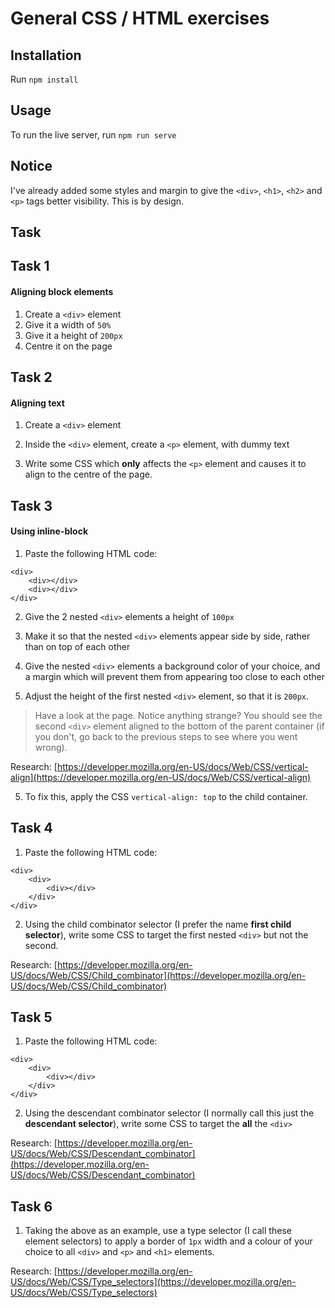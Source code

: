 # General CSS / HTML exercises

## Installation

Run `npm install`

## Usage

To run the live server, run `npm run serve`

## Notice

I've already added some styles and margin to give the `<div>`, `<h1>`, `<h2>` and `<p>` tags better visibility. This is by design.

## Task

## Task 1

#### Aligning block elements

1. Create a `<div>` element
2. Give it a width of `50%`
3. Give it a height of `200px`
4. Centre it on the page

## Task 2

#### Aligning text

1. Create a `<div>` element

2. Inside the `<div>` element, create a `<p>` element, with dummy text

3. Write some CSS which **only** affects the `<p>` element and causes it to align to the centre of the page.

## Task 3

#### Using inline-block

1. Paste the following HTML code:

```
<div>
	<div></div>
	<div></div>
</div>
```

2. Give the 2 nested `<div>` elements a height of `100px`

3. Make it so that the nested `<div>` elements appear side by side, rather than on top of each other

4. Give the nested `<div>` elements a background color of your choice, and a margin which will prevent them from appearing too close to each other

5. Adjust the height of the first nested `<div>` element, so that it is `200px`.

> Have a look at the page. Notice anything strange? You should see the second `<div>` element aligned to the bottom of the parent container (if you don't, go back to the previous steps to see where you went wrong).

Research: [https://developer.mozilla.org/en-US/docs/Web/CSS/vertical-align](https://developer.mozilla.org/en-US/docs/Web/CSS/vertical-align)

5. To fix this, apply the CSS `vertical-align: top` to the child container.

## Task 4 ##

1. Paste the following HTML code:

```
<div>
	<div>
		<div></div>
	</div>
</div>
```

2. Using the child combinator selector (I prefer the name **first child selector**), write some CSS to target the first nested `<div>` but not the second.

Research: [https://developer.mozilla.org/en-US/docs/Web/CSS/Child_combinator](https://developer.mozilla.org/en-US/docs/Web/CSS/Child_combinator)

## Task 5 ##

1. Paste the following HTML code:

```
<div>
	<div>
		<div></div>
	</div>
</div>
```

2. Using the descendant combinator selector (I normally call this just the **descendant selector**), write some CSS to target the **all** the `<div>`

Research: [https://developer.mozilla.org/en-US/docs/Web/CSS/Descendant_combinator](https://developer.mozilla.org/en-US/docs/Web/CSS/Descendant_combinator)

## Task 6 ##

1. Taking the above as an example, use a type selector (I call these element selectors) to apply a border of `1px` width and a colour of your choice to all `<div>` and `<p>` and `<h1>` elements.

Research: [https://developer.mozilla.org/en-US/docs/Web/CSS/Type_selectors](https://developer.mozilla.org/en-US/docs/Web/CSS/Type_selectors)
